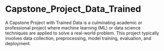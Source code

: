 # Capstone_Project_Data_Trained
A Capstone Project with Trained Data is a culminating academic or professional project where machine learning (ML) or data science techniques are applied to solve a real-world problem. This project typically involves data collection, preprocessing, model training, evaluation, and deployment.
